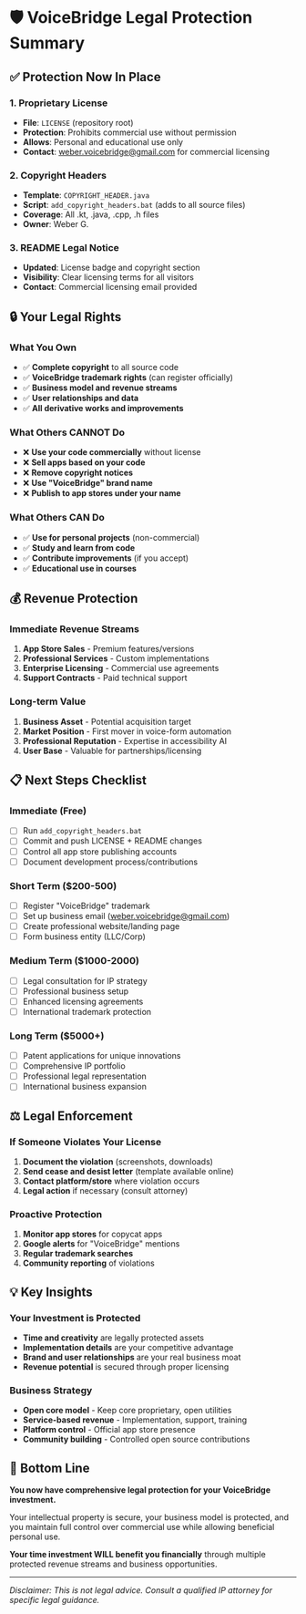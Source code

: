 # 🛡️ VoiceBridge Legal Protection Summary

## ✅ Protection Now In Place

### 1. Proprietary License
- **File**: `LICENSE` (repository root)
- **Protection**: Prohibits commercial use without permission
- **Allows**: Personal and educational use only
- **Contact**: weber.voicebridge@gmail.com for commercial licensing

### 2. Copyright Headers
- **Template**: `COPYRIGHT_HEADER.java`
- **Script**: `add_copyright_headers.bat` (adds to all source files)
- **Coverage**: All .kt, .java, .cpp, .h files
- **Owner**: Weber G.

### 3. README Legal Notice
- **Updated**: License badge and copyright section
- **Visibility**: Clear licensing terms for all visitors
- **Contact**: Commercial licensing email provided

## 🔒 Your Legal Rights

### What You Own
- ✅ **Complete copyright** to all source code
- ✅ **VoiceBridge trademark rights** (can register officially)
- ✅ **Business model and revenue streams**
- ✅ **User relationships and data**
- ✅ **All derivative works and improvements**

### What Others CANNOT Do
- ❌ **Use your code commercially** without license
- ❌ **Sell apps based on your code**
- ❌ **Remove copyright notices**
- ❌ **Use "VoiceBridge" brand name**
- ❌ **Publish to app stores under your name**

### What Others CAN Do
- ✅ **Use for personal projects** (non-commercial)
- ✅ **Study and learn from code**
- ✅ **Contribute improvements** (if you accept)
- ✅ **Educational use in courses**

## 💰 Revenue Protection

### Immediate Revenue Streams
1. **App Store Sales** - Premium features/versions
2. **Professional Services** - Custom implementations
3. **Enterprise Licensing** - Commercial use agreements
4. **Support Contracts** - Paid technical support

### Long-term Value
1. **Business Asset** - Potential acquisition target
2. **Market Position** - First mover in voice-form automation
3. **Professional Reputation** - Expertise in accessibility AI
4. **User Base** - Valuable for partnerships/licensing

## 📋 Next Steps Checklist

### Immediate (Free)
- [ ] Run `add_copyright_headers.bat`
- [ ] Commit and push LICENSE + README changes
- [ ] Control all app store publishing accounts
- [ ] Document development process/contributions

### Short Term ($200-500)
- [ ] Register "VoiceBridge" trademark
- [ ] Set up business email (weber.voicebridge@gmail.com)
- [ ] Create professional website/landing page
- [ ] Form business entity (LLC/Corp)

### Medium Term ($1000-2000)
- [ ] Legal consultation for IP strategy
- [ ] Professional business setup
- [ ] Enhanced licensing agreements
- [ ] International trademark protection

### Long Term ($5000+)
- [ ] Patent applications for unique innovations
- [ ] Comprehensive IP portfolio
- [ ] Professional legal representation
- [ ] International business expansion

## ⚖️ Legal Enforcement

### If Someone Violates Your License
1. **Document the violation** (screenshots, downloads)
2. **Send cease and desist letter** (template available online)
3. **Contact platform/store** where violation occurs
4. **Legal action** if necessary (consult attorney)

### Proactive Protection
1. **Monitor app stores** for copycat apps
2. **Google alerts** for "VoiceBridge" mentions
3. **Regular trademark searches**
4. **Community reporting** of violations

## 💡 Key Insights

### Your Investment is Protected
- **Time and creativity** are legally protected assets
- **Implementation details** are your competitive advantage
- **Brand and user relationships** are your real business moat
- **Revenue potential** is secured through proper licensing

### Business Strategy
- **Open core model** - Keep core proprietary, open utilities
- **Service-based revenue** - Implementation, support, training
- **Platform control** - Official app store presence
- **Community building** - Controlled open source contributions

## 🎯 Bottom Line

**You now have comprehensive legal protection for your VoiceBridge investment.**

Your intellectual property is secure, your business model is protected, and you maintain full control over commercial use while allowing beneficial personal use.

**Your time investment WILL benefit you financially** through multiple protected revenue streams and business opportunities.

---

*Disclaimer: This is not legal advice. Consult a qualified IP attorney for specific legal guidance.*
